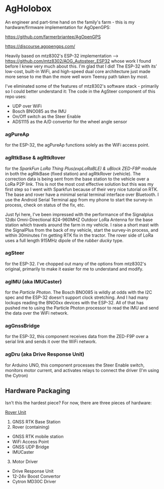 # AgHolobox
An engineer and part-time hand on the family's farm - this is my hardware/firmware implementation for AgOpenGPS:

https://github.com/farmerbriantee/AgOpenGPS

https://discourse.agopengps.com/

Heavily based on mtz8302's ESP-32 implementation --> https://github.com/mtz8302/AOG_Autosteer_ESP32 whose work I found before I knew very much about this.  I'm glad that I did!  The ESP-32 with its' low-cost, built-in WiFi, and high-speed dual core architecture just made more sense to me than the more well worn Teensy path taken by most.

I've eliminated some of the features of mtz8302's software stack - primarily so I could better understand it:  The code in the AgSteer component of this repo uses:

 * UDP over WiFi
 * Bosch BNO085 as the IMU
 * On/Off switch as the Steer Enable
 * ADS1115 as the A/D convertor for the wheel angle sensor

### agPureAp 
for the ESP-32, the agPureAp functions solely as the WiFi access point.

### agRtkBase  & agRtkRover
for the *SparkFun LoRa Thing Plus(expLoRaBLE) & uBlock ZED-F9P* module in both the agRtkBase (fixed station) and agRtkRover (vehicle). 
The correction data is being sent from the base station to the vehicle over a LoRa P2P link.  This is not the most cost effective solution but this was my first step so I went with Sparkfun because of their very nice tutorial on RTK.  The base and rover have a minimal serial terminal interface over Bluetooth.  I use the Android Serial Terminal app from my phone to start the survey-in process, check on status of the fix, etc. 

Just fyi here, I've been impressed with the performance of the Signalplus 12dbi Omni-Directional 824-960MHZ Outdoor LoRa Antenna for the base station which travels around the farm in my vehicle.  I raise a short mast with the SignalPlus from the back of my vehicle, start the survey-in process, and within 30minutes I'm getting RTK fix in the tractor.  The rover side of LoRa uses a full length 915MHz dipole of the *rubber ducky* type.

### agSteer
for the ESP-32. I've chopped out many of the options from mtz8302's original, primarily to make it easier for me to understand and modify.

### agIMU (aka IMUCaster)
for the *Particle Photon*.  The Bosch BNO085 is wildly at odds with the I2C spec and the ESP-32 doesn't support clock stretching.  And I had many lockups reading the BNO0xx devices with the ESP-32. All of that has pushed me to using the Particle Photon processor to read the IMU and send the data over the WiFi network.  

### agGnssBridge
for the ESP-32, this component receives data from the ZED-F9P over a serial link and sends it over the WiFi network.

### agDru (aka Drive Response Unit)
for Arduino UNO, this component processes the Steer Enable switch, monitors motor current, and activates relays to connect the driver (I'm using the Cytron)

## Hardware Packaging
Isn't this the hardest piece? For now, there are three  pieces of hardware:

[Rover Unit](https://www.dropbox.com/s/5r3vjf7hzsla30m/agRover.png?dl=1 "Rover")

1. GNSS RTK Base Station
2. Rover (containing)
  * GNSS RTK mobile station
  * WiFi Access Point 
  * GNSS UDP Bridge   
  * IMUCaster
3. Motor Driver
  * Drive Response Unit
  * 12-24v Boost Convertor
  * Cytron MD30C Driver
